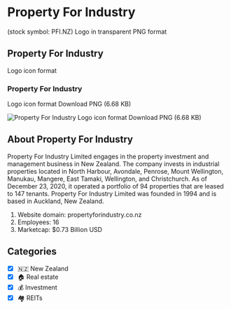 # Property For Industry
 (stock symbol: PFI.NZ) Logo in transparent PNG format

## Property For Industry
 Logo icon format

### Property For Industry
 Logo icon format Download PNG (6.68 KB)

![Property For Industry
 Logo icon format Download PNG (6.68 KB)](/img/orig/PFI.NZ-ad9d9ead.png)

## About Property For Industry


Property For Industry Limited engages in the property investment and management business in New Zealand. The company invests in industrial properties located in North Harbour, Avondale, Penrose, Mount Wellington, Manukau, Mangere, East Tamaki, Wellington, and Christchurch. As of December 23, 2020, it operated a portfolio of 94 properties that are leased to 147 tenants. Property For Industry Limited was founded in 1994 and is based in Auckland, New Zealand.

1. Website domain: propertyforindustry.co.nz
2. Employees: 16
3. Marketcap: $0.73 Billion USD


## Categories
- [x] 🇳🇿 New Zealand
- [x] 🏠 Real estate
- [x] 💰 Investment
- [x] 🏘️ REITs
